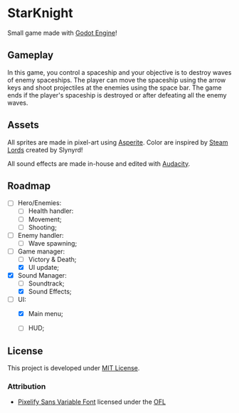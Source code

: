 # StarKnight

Small game made with [Godot Engine](https://godotengine.org/)!

## Gameplay

In this game, you control a spaceship and your objective is to destroy waves of enemy spaceships. The player can move the spaceship using the arrow keys and shoot projectiles at the enemies using the space bar. The game ends if the player's spaceship is destroyed or after defeating all the enemy waves.

## Assets

All sprites are made in pixel-art using [Asperite](https://www.aseprite.org/). Color are inspired by [Steam Lords](https://lospec.com/palette-list/steam-lords) created by Slynyrd!

All sound effects are made in-house and edited with [Audacity](https://www.audacityteam.org/).

## Roadmap

- [ ] Hero/Enemies:
  - [ ] Health handler:
  - [ ] Movement;
  - [ ] Shooting;
- [ ] Enemy handler:
  - [ ] Wave spawning;
- [ ] Game manager:
  - [ ] Victory & Death;
  - [x] UI update;
- [x] Sound Manager:
  - [ ] Soundtrack;
  - [x] Sound Effects;
- [ ] UI:
  - [x] Main menu;
  - [ ] HUD;


## License

This project is developed under [MIT License](LICENSE).

### Attribution

- [Pixelify Sans Variable Font](https://fonts.google.com/specimen/Pixelify+Sans) licensed under the [OFL](https://openfontlicense.org/)
